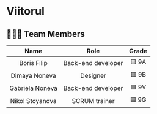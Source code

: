 # Viitorul
## 👨🏻‍💻 Team Members

| Name | Role | Grade |
| :---:   | :---: | :---: |
| Boris Filip | Back-end developer | 🟨 9A |
| Dimaya Noneva | Designer | 🟥 9B |
| Gabriela Noneva | Back-end developer  | 🟩 9V |
| Nikol Stoyanova |  SCRUM trainer  | 🟦 9G |
